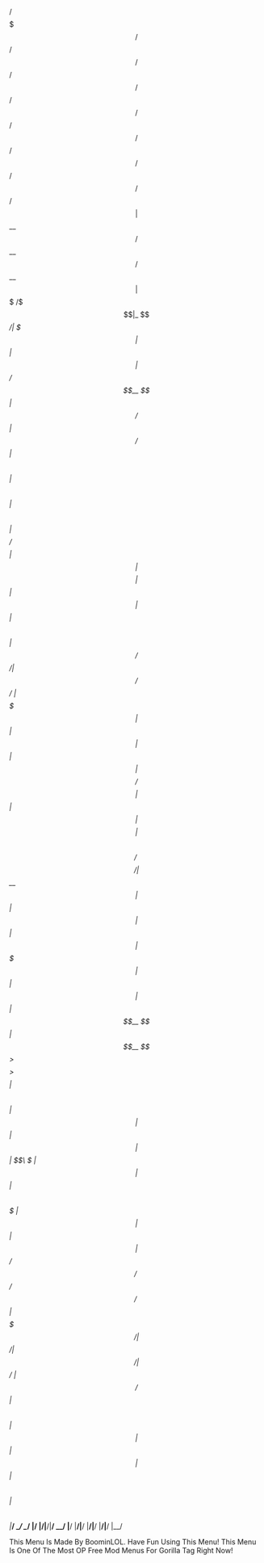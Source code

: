  /$$$$$$$   /$$$$$$   /$$$$$$  /$$      /$$ /$$$$$$ /$$   /$$       /$$   /$$  /$$$$$$  /$$   /$$ /$$   /$$
| $$__  $$ /$$__  $$ /$$__  $$| $$$    /$$$|_  $$_/| $$$ | $$      | $$  | $$ /$$__  $$| $$  / $$| $$  / $$
| $$  \ $$| $$  \ $$| $$  \ $$| $$$$  /$$$$  | $$  | $$$$| $$      | $$  | $$| $$  \ $$|  $$/ $$/|  $$/ $$/
| $$$$$$$ | $$  | $$| $$  | $$| $$ $$/$$ $$  | $$  | $$ $$ $$      | $$$$$$$$| $$$$$$$$ \  $$$$/  \  $$$$/ 
| $$__  $$| $$  | $$| $$  | $$| $$  $$$| $$  | $$  | $$  $$$$      | $$__  $$| $$__  $$  >$$  $$   >$$  $$ 
| $$  \ $$| $$  | $$| $$  | $$| $$\  $ | $$  | $$  | $$\  $$$      | $$  | $$| $$  | $$ /$$/\  $$ /$$/\  $$
| $$$$$$$/|  $$$$$$/|  $$$$$$/| $$ \/  | $$ /$$$$$$| $$ \  $$      | $$  | $$| $$  | $$| $$  \ $$| $$  \ $$
|_______/  \______/  \______/ |__/     |__/|______/|__/  \__/      |__/  |__/|__/  |__/|__/  |__/|__/  |__/





This Menu Is Made By BoominLOL.
Have Fun Using This Menu!
This Menu Is One Of The Most OP Free Mod Menus For Gorilla Tag Right Now!
